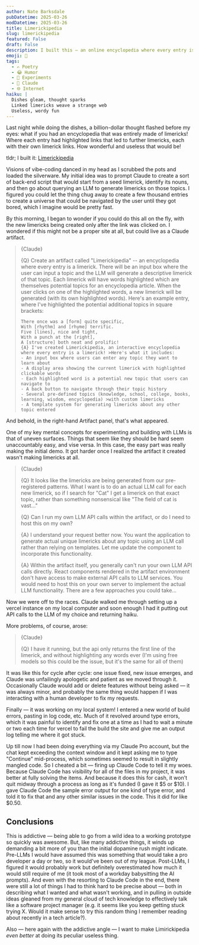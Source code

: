 ```yaml
---
author: Nate Barksdale
pubDatetime: 2025-03-26
modDatetime: 2025-03-26
title: Limerickipedia
slug: limerickipedia
featured: False
draft: False
description: I built this — an online encyclopedia where every entry is a limerick. And it's all generated on the fly by LLMs, of course.
emoji: 🤪
tags:
  - ✍️ Poetry
  - 😂 Humor
  - 🤖 Experiments
  - 🤖 Claude
  - 🌐 Internet
haiku: |
  Dishes gleam, thought sparks
  Linked limericks weave a strange web
  Useless, wordy fun
---
```


Last night while doing the dishes, a billion-dollar thought flashed before my eyes: what if you had an encyclopedia that was entirely made of limericks! Where each entry had highlighted links that led to further limericks, each with their own limerick links. How wonderful and useless that would be!

tldr; I built it: [Limerickipedia](https://limerickipedia.vercel.app)

Visions of vibe-coding danced in my head as I scrubbed the pots and loaded the silverware. My initial idea was to prompt Claude to create a sort of back-end script that would start from a seed limerick, identify its nouns, and then go about querying an LLM to generate limericks on those topics. I figured you could let the thing chug away to create a few thousand entries to create a universe that could be navigated by the user until they got bored, which I imagine would be pretty fast.

By this morning, I began to wonder if you could do this all on the fly, with the new limericks being created only after the link was clicked on. I wondered if this might not be a proper site at all, but could live as a Claude artifact.

> {Claude}
>
> {Q} Create an artifact called "Limerickipedia" -- an encyclopedia where every entry is a limerick. There will be an input box where the user can input a topic and the LLM will generate a descriptive limerick of that topic. Each limerick will have words highlighted which are themselves potential topics for an encyclopedia article. When the user clicks on one of the highlighted words, a new limerick will be generated (with its own highlighted words). Here's an example entry, where I've highlighted the potential additional topics in square brackets:
>
> ```
> There once was a [form] quite specific,
> With [rhythm] and [rhyme] terrific.
> Five [lines], nice and tight,
> With a punch at the [right],
> A [structure] both neat and prolific!
> {A} I've created Limerickipedia, an interactive encyclopedia where every entry is a limerick! >Here's what it includes:
> - An input box where users can enter any topic they want to learn about
> - A display area showing the current limerick with highlighted clickable words
> - Each highlighted word is a potential new topic that users can navigate to
> - A back button to navigate through their topic history
> - Several pre-defined topics (knowledge, school, college, books, learning, wisdom, encyclopedia) >with custom limericks
> - A template system for generating limericks about any other topic entered
> ```

And behold, in the right-hand Artifact panel, that's what appeared.

One of my key mental concepts for experimenting and building with LLMs is that of uneven surfaces. Things that seem like they should be hard seem unaccountably easy, and vise versa. In this case, the easy part was really making the initial demo. It got harder once I realized the artifact it created wasn't making limericks at all.

> {Claude}
>
> {Q} It looks like the limericks are being generated from our pre-registered patterns. What I want is to do an actual LLM call for each new limerick, so if I search for "Cat" I get a limerick on that exact topic, rather than something nonsensical like "The field of cat is vast..."
>
> {Q} Can I run my own LLM API calls within the artifact, or do I need to host this on my own?
>
> {A} I understand your request better now. You want the application to generate actual unique limericks about any topic using an LLM call rather than relying on templates. Let me update the component to incorporate this functionality.
>
> {A} Within the artifact itself, you generally can't run your own LLM API calls directly. React components rendered in the artifact environment don't have access to make external API calls to LLM services. You would need to host this on your own server to implement the actual LLM functionality. There are a few approaches you could take...

Now we were off to the races. Claude walked me through setting up a vercel instance on my local computer and soon enough I had it putting out API calls to the LLM of my choice and returning haiku.

More problems, of course, arose:

> {Claude}
>
> {Q} I have it running, but the api only returns the first line of the limerick, and without highlighting any words ever (I'm using free models so this could be the issue, but it's the same for all of them)

It was like this for cycle after cycle: one issue fixed, new issue emerges, and Claude was unfailingly apologetic and patient as we moved through it. Occasionally Claude would add or delete features without being asked — it was always minor, and probably the same thing would happen if I was interacting with a human developer to fix my requests.

Finally — it was working on my local system! I entered a new world of build errors, pasting in log code, etc. Much of it revolved around type errors, which it was painful to identify and fix one at a time as I had to wait a minute or two each time for vercel to fail the build the site and give me an output log telling me where it got stuck.

Up till now I had been doing everything via my Claude Pro account, but the chat kept exceeding the context window and it kept asking me to type "Continue" mid-process, which sometimes seemed to result in slightly mangled code. So I cheated a bit — firing up Claude Code to tell it my woes. Because Claude Code has visibility for all of the files in my project, it was better at fully solving the items. And because it does this for cash, it won't quit midway through a process as long as it's funded (I gave it $5 or $10). I gave Claude Code the sample error output for one kind of type error, and told it to fix that and any other similar issues in the code. This it did for like $0.50.

## Conclusions

This is addictive — being able to go from a wild idea to a working prototype so quickly was awesome. But, like many addictive things, it winds up demanding a bit more of you than the initial dopamine rush might indicate. Pre-LLMs I would have assumed this was something that would take a pro developer a day or two, so it would've been out of my league. Post-LLMs, I figured it would probably work but definitely overestimated how much it would still require of me (it took most of a workday babysitting the AI prompts). And even with the resorting to Claude Code in the end, there were still a lot of things I had to think hard to be precise about — both in describing what I wanted and what wasn't working, and in pulling in outside ideas gleaned from my general cloud of tech knowledge to effectively talk like a software project manager (e.g. it seems like you keep getting stuck trying X. Would it make sense to try this random thing I remember reading about recently in a tech article?).

Also — here again with the addictive angle — I want to make Limirickipedia _even better_ at doing its peculiar useless thing.
